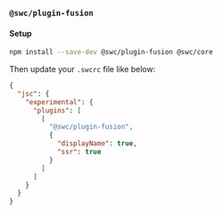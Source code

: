 ### `@swc/plugin-fusion`

#### Setup

```sh
npm install --save-dev @swc/plugin-fusion @swc/core
```

Then update your `.swcrc` file like below:

```json
{
  "jsc": {
    "experimental": {
      "plugins": [
        [
          "@swc/plugin-fusion",
          {
            "displayName": true,
            "ssr": true
          }
        ]
      ]
    }
  }
}
```
